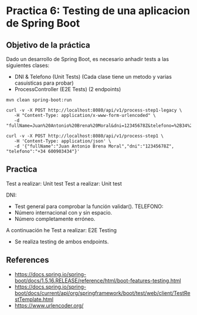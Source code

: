 # Practica 6: Testing de una aplicacion de Spring Boot

## Objetivo de la práctica

Dado un desarrollo de Spring Boot, es necesario anhadir tests a las siguientes clases:

- DNI & Telefono (Unit Tests) (Cada clase tiene un metodo y varias casuisticas para probar)
- ProcessController (E2E Tests) (2 endpoints)

```
mvn clean spring-boot:run

curl -v -X POST http://localhost:8080/api/v1/process-step1-legacy \
   -H "Content-Type: application/x-www-form-urlencoded" \
   -d "fullName=Juan%20Antonio%20Brena%20Moral&dni=12345678Z&telefono=%2B34%20600903434"

curl -v -X POST http://localhost:8080/api/v1/process-step1 \
   -H 'Content-Type: application/json' \
   -d '{"fullName":"Juan Antonio Brena Moral","dni":"12345678Z", "telefono":"+34 600903434"}'
```

## Practica

Test a realizar:
Unit test
Test a realizar: Unit test

DNI:
* Test general para comprobar la función validar().
TELEFONO:
* Número internacional con y sin espacio.
* Número completamente erróneo.

A continuación he 
Test a realizar: E2E Testing
* Se realiza testing de ambos endpoints.


## References

- https://docs.spring.io/spring-boot/docs/1.5.16.RELEASE/reference/html/boot-features-testing.html
- https://docs.spring.io/spring-boot/docs/current/api/org/springframework/boot/test/web/client/TestRestTemplate.html
- https://www.urlencoder.org/
